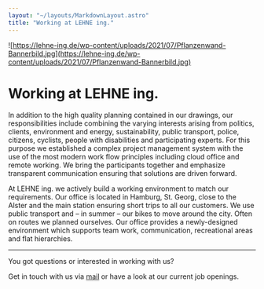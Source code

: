 ```yaml
---
layout: "~/layouts/MarkdownLayout.astro"
title: "Working at LEHNE ing."
---
```


![https://lehne-ing.de/wp-content/uploads/2021/07/Pflanzenwand-Bannerbild.jpg](https://lehne-ing.de/wp-content/uploads/2021/07/Pflanzenwand-Bannerbild.jpg)

# Working at LEHNE ing.

In addition to the high
quality planning contained in our drawings, our responsibilities include
combining the varying interests arising from politics, clients,
environment and energy, sustainability, public transport, police,
citizens, cyclists, people with disabilities and participating experts.
For this purpose we established a complex project management system with
the use of the most modern work flow principles including cloud office
and remote working. We bring the participants together and emphasize
transparent communication ensuring that solutions are driven forward.

At LEHNE ing. we actively
build a working environment to match our requirements. Our office is
located in Hamburg, St. Georg, close to the Alster and the main station
ensuring short trips to all our customers. We use public transport and –
in summer – our bikes to move around the city. Often on routes we
planned ourselves. Our office provides a newly-designed environment
which supports team work, communication, recreational areas and flat
hierarchies.

---

You got questions or interested in working with us?

Get in touch with us via [mail](mailto:info@lehne-ing.de) or have a look at our current job openings.
